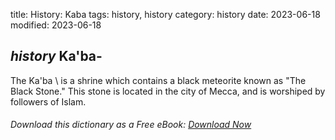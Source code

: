 title: History: Kaba
tags: history, history
category: history
date: 2023-06-18
modified: 2023-06-18

## _history_  Ka'ba-
The   Ka'ba \ is a shrine which contains a
black meteorite known as "The Black Stone."  This stone is located
in the city of Mecca, and is worshiped by followers of Islam.


###### Download *this* dictionary as a Free eBook: [Download Now]({static}static/SerfHistoryDictionary.pdf)

